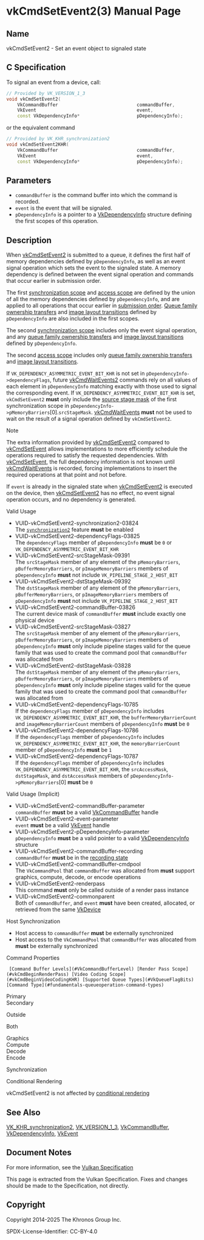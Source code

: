 # vkCmdSetEvent2(3) Manual Page

## Name

vkCmdSetEvent2 - Set an event object to signaled state



## [](#_c_specification)C Specification

To signal an event from a device, call:

```c++
// Provided by VK_VERSION_1_3
void vkCmdSetEvent2(
    VkCommandBuffer                             commandBuffer,
    VkEvent                                     event,
    const VkDependencyInfo*                     pDependencyInfo);
```

or the equivalent command

```c++
// Provided by VK_KHR_synchronization2
void vkCmdSetEvent2KHR(
    VkCommandBuffer                             commandBuffer,
    VkEvent                                     event,
    const VkDependencyInfo*                     pDependencyInfo);
```

## [](#_parameters)Parameters

- `commandBuffer` is the command buffer into which the command is recorded.
- `event` is the event that will be signaled.
- `pDependencyInfo` is a pointer to a [VkDependencyInfo](https://registry.khronos.org/vulkan/specs/latest/man/html/VkDependencyInfo.html) structure defining the first scopes of this operation.

## [](#_description)Description

When [vkCmdSetEvent2](https://registry.khronos.org/vulkan/specs/latest/man/html/vkCmdSetEvent2.html) is submitted to a queue, it defines the first half of memory dependencies defined by `pDependencyInfo`, as well as an event signal operation which sets the event to the signaled state. A memory dependency is defined between the event signal operation and commands that occur earlier in submission order.

The first [synchronization scope](https://registry.khronos.org/vulkan/specs/latest/html/vkspec.html#synchronization-dependencies-scopes) and [access scope](https://registry.khronos.org/vulkan/specs/latest/html/vkspec.html#synchronization-dependencies-access-scopes) are defined by the union of all the memory dependencies defined by `pDependencyInfo`, and are applied to all operations that occur earlier in [submission order](https://registry.khronos.org/vulkan/specs/latest/html/vkspec.html#synchronization-submission-order). [Queue family ownership transfers](https://registry.khronos.org/vulkan/specs/latest/html/vkspec.html#synchronization-queue-transfers) and [image layout transitions](https://registry.khronos.org/vulkan/specs/latest/html/vkspec.html#synchronization-image-layout-transitions) defined by `pDependencyInfo` are also included in the first scopes.

The second [synchronization scope](https://registry.khronos.org/vulkan/specs/latest/html/vkspec.html#synchronization-dependencies-scopes) includes only the event signal operation, and any [queue family ownership transfers](https://registry.khronos.org/vulkan/specs/latest/html/vkspec.html#synchronization-queue-transfers) and [image layout transitions](https://registry.khronos.org/vulkan/specs/latest/html/vkspec.html#synchronization-image-layout-transitions) defined by `pDependencyInfo`.

The second [access scope](https://registry.khronos.org/vulkan/specs/latest/html/vkspec.html#synchronization-dependencies-access-scopes) includes only [queue family ownership transfers](https://registry.khronos.org/vulkan/specs/latest/html/vkspec.html#synchronization-queue-transfers) and [image layout transitions](https://registry.khronos.org/vulkan/specs/latest/html/vkspec.html#synchronization-image-layout-transitions).

If `VK_DEPENDENCY_ASYMMETRIC_EVENT_BIT_KHR` is not set in `pDependencyInfo->dependencyFlags`, future [vkCmdWaitEvents2](https://registry.khronos.org/vulkan/specs/latest/man/html/vkCmdWaitEvents2.html) commands rely on all values of each element in `pDependencyInfo` matching exactly with those used to signal the corresponding event. If `VK_DEPENDENCY_ASYMMETRIC_EVENT_BIT_KHR` is set, `vkCmdSetEvent2` **must** only include the [source stage mask](https://registry.khronos.org/vulkan/specs/latest/html/vkspec.html#synchronization-pipeline-stages-masks) of the first synchronization scope in `pDependencyInfo->pMemoryBarriers`\[0].`srcStageMask`. [vkCmdWaitEvents](https://registry.khronos.org/vulkan/specs/latest/man/html/vkCmdWaitEvents.html) **must** not be used to wait on the result of a signal operation defined by `vkCmdSetEvent2`.

Note

The extra information provided by [vkCmdSetEvent2](https://registry.khronos.org/vulkan/specs/latest/man/html/vkCmdSetEvent2.html) compared to [vkCmdSetEvent](https://registry.khronos.org/vulkan/specs/latest/man/html/vkCmdSetEvent.html) allows implementations to more efficiently schedule the operations required to satisfy the requested dependencies. With [vkCmdSetEvent](https://registry.khronos.org/vulkan/specs/latest/man/html/vkCmdSetEvent.html), the full dependency information is not known until [vkCmdWaitEvents](https://registry.khronos.org/vulkan/specs/latest/man/html/vkCmdWaitEvents.html) is recorded, forcing implementations to insert the required operations at that point and not before.

If `event` is already in the signaled state when [vkCmdSetEvent2](https://registry.khronos.org/vulkan/specs/latest/man/html/vkCmdSetEvent2.html) is executed on the device, then [vkCmdSetEvent2](https://registry.khronos.org/vulkan/specs/latest/man/html/vkCmdSetEvent2.html) has no effect, no event signal operation occurs, and no dependency is generated.

Valid Usage

- [](#VUID-vkCmdSetEvent2-synchronization2-03824)VUID-vkCmdSetEvent2-synchronization2-03824  
  The [`synchronization2`](https://registry.khronos.org/vulkan/specs/latest/html/vkspec.html#features-synchronization2) feature **must** be enabled
- [](#VUID-vkCmdSetEvent2-dependencyFlags-03825)VUID-vkCmdSetEvent2-dependencyFlags-03825  
  The `dependencyFlags` member of `pDependencyInfo` **must** be `0` or `VK_DEPENDENCY_ASYMMETRIC_EVENT_BIT_KHR`
- [](#VUID-vkCmdSetEvent2-srcStageMask-09391)VUID-vkCmdSetEvent2-srcStageMask-09391  
  The `srcStageMask` member of any element of the `pMemoryBarriers`, `pBufferMemoryBarriers`, or `pImageMemoryBarriers` members of `pDependencyInfo` **must** not include `VK_PIPELINE_STAGE_2_HOST_BIT`
- [](#VUID-vkCmdSetEvent2-dstStageMask-09392)VUID-vkCmdSetEvent2-dstStageMask-09392  
  The `dstStageMask` member of any element of the `pMemoryBarriers`, `pBufferMemoryBarriers`, or `pImageMemoryBarriers` members of `pDependencyInfo` **must** not include `VK_PIPELINE_STAGE_2_HOST_BIT`
- [](#VUID-vkCmdSetEvent2-commandBuffer-03826)VUID-vkCmdSetEvent2-commandBuffer-03826  
  The current device mask of `commandBuffer` **must** include exactly one physical device
- [](#VUID-vkCmdSetEvent2-srcStageMask-03827)VUID-vkCmdSetEvent2-srcStageMask-03827  
  The `srcStageMask` member of any element of the `pMemoryBarriers`, `pBufferMemoryBarriers`, or `pImageMemoryBarriers` members of `pDependencyInfo` **must** only include pipeline stages valid for the queue family that was used to create the command pool that `commandBuffer` was allocated from
- [](#VUID-vkCmdSetEvent2-dstStageMask-03828)VUID-vkCmdSetEvent2-dstStageMask-03828  
  The `dstStageMask` member of any element of the `pMemoryBarriers`, `pBufferMemoryBarriers`, or `pImageMemoryBarriers` members of `pDependencyInfo` **must** only include pipeline stages valid for the queue family that was used to create the command pool that `commandBuffer` was allocated from
- [](#VUID-vkCmdSetEvent2-dependencyFlags-10785)VUID-vkCmdSetEvent2-dependencyFlags-10785  
  If the `dependencyFlags` member of `pDependencyInfo` includes `VK_DEPENDENCY_ASYMMETRIC_EVENT_BIT_KHR`, the `bufferMemoryBarrierCount` and `imageMemoryBarrierCount` members of `pDependencyInfo` **must** be `0`
- [](#VUID-vkCmdSetEvent2-dependencyFlags-10786)VUID-vkCmdSetEvent2-dependencyFlags-10786  
  If the `dependencyFlags` member of `pDependencyInfo` includes `VK_DEPENDENCY_ASYMMETRIC_EVENT_BIT_KHR`, the `memoryBarrierCount` member of `pDependencyInfo` **must** be `1`
- [](#VUID-vkCmdSetEvent2-dependencyFlags-10787)VUID-vkCmdSetEvent2-dependencyFlags-10787  
  If the `dependencyFlags` member of `pDependencyInfo` includes `VK_DEPENDENCY_ASYMMETRIC_EVENT_BIT_KHR`, the `srcAccessMask`, `dstStageMask`, and `dstAccessMask` members of `pDependencyInfo->pMemoryBarriers`\[0] **must** be `0`

Valid Usage (Implicit)

- [](#VUID-vkCmdSetEvent2-commandBuffer-parameter)VUID-vkCmdSetEvent2-commandBuffer-parameter  
  `commandBuffer` **must** be a valid [VkCommandBuffer](https://registry.khronos.org/vulkan/specs/latest/man/html/VkCommandBuffer.html) handle
- [](#VUID-vkCmdSetEvent2-event-parameter)VUID-vkCmdSetEvent2-event-parameter  
  `event` **must** be a valid [VkEvent](https://registry.khronos.org/vulkan/specs/latest/man/html/VkEvent.html) handle
- [](#VUID-vkCmdSetEvent2-pDependencyInfo-parameter)VUID-vkCmdSetEvent2-pDependencyInfo-parameter  
  `pDependencyInfo` **must** be a valid pointer to a valid [VkDependencyInfo](https://registry.khronos.org/vulkan/specs/latest/man/html/VkDependencyInfo.html) structure
- [](#VUID-vkCmdSetEvent2-commandBuffer-recording)VUID-vkCmdSetEvent2-commandBuffer-recording  
  `commandBuffer` **must** be in the [recording state](#commandbuffers-lifecycle)
- [](#VUID-vkCmdSetEvent2-commandBuffer-cmdpool)VUID-vkCmdSetEvent2-commandBuffer-cmdpool  
  The `VkCommandPool` that `commandBuffer` was allocated from **must** support graphics, compute, decode, or encode operations
- [](#VUID-vkCmdSetEvent2-renderpass)VUID-vkCmdSetEvent2-renderpass  
  This command **must** only be called outside of a render pass instance
- [](#VUID-vkCmdSetEvent2-commonparent)VUID-vkCmdSetEvent2-commonparent  
  Both of `commandBuffer`, and `event` **must** have been created, allocated, or retrieved from the same [VkDevice](https://registry.khronos.org/vulkan/specs/latest/man/html/VkDevice.html)

Host Synchronization

- Host access to `commandBuffer` **must** be externally synchronized
- Host access to the `VkCommandPool` that `commandBuffer` was allocated from **must** be externally synchronized

Command Properties

     [Command Buffer Levels](#VkCommandBufferLevel) [Render Pass Scope](#vkCmdBeginRenderPass) [Video Coding Scope](#vkCmdBeginVideoCodingKHR) [Supported Queue Types](#VkQueueFlagBits) [Command Type](#fundamentals-queueoperation-command-types)

Primary  
Secondary

Outside

Both

Graphics  
Compute  
Decode  
Encode

Synchronization

Conditional Rendering

vkCmdSetEvent2 is not affected by [conditional rendering](#drawing-conditional-rendering)

## [](#_see_also)See Also

[VK\_KHR\_synchronization2](https://registry.khronos.org/vulkan/specs/latest/man/html/VK_KHR_synchronization2.html), [VK\_VERSION\_1\_3](https://registry.khronos.org/vulkan/specs/latest/man/html/VK_VERSION_1_3.html), [VkCommandBuffer](https://registry.khronos.org/vulkan/specs/latest/man/html/VkCommandBuffer.html), [VkDependencyInfo](https://registry.khronos.org/vulkan/specs/latest/man/html/VkDependencyInfo.html), [VkEvent](https://registry.khronos.org/vulkan/specs/latest/man/html/VkEvent.html)

## [](#_document_notes)Document Notes

For more information, see the [Vulkan Specification](https://registry.khronos.org/vulkan/specs/latest/html/vkspec.html#vkCmdSetEvent2)

This page is extracted from the Vulkan Specification. Fixes and changes should be made to the Specification, not directly.

## [](#_copyright)Copyright

Copyright 2014-2025 The Khronos Group Inc.

SPDX-License-Identifier: CC-BY-4.0